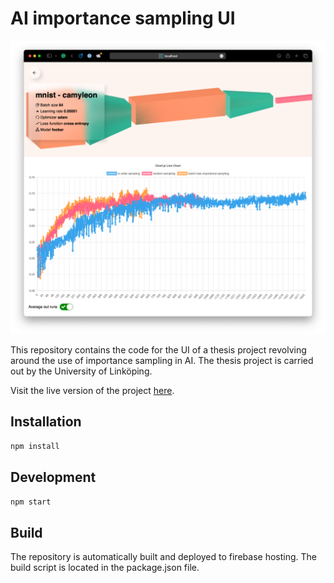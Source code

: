 # AI importance sampling UI
<!-- add image https://raw.githubusercontent.com/3DJakob/ai-importance-sampling-ui/main/screen.png -->

![demo](https://raw.githubusercontent.com/3DJakob/ai-importance-sampling-ui/main/screen.png)

This repository contains the code for the UI of a thesis project revolving around the use of importance sampling in AI. The thesis project is carried out by the University of Linköping.

Visit the live version of the project [here](https://ai-sampling.web.app/).

## Installation

```npm install```

## Development

```npm start```

## Build

The repository is automatically built and deployed to firebase hosting. The build script is located in the package.json file.